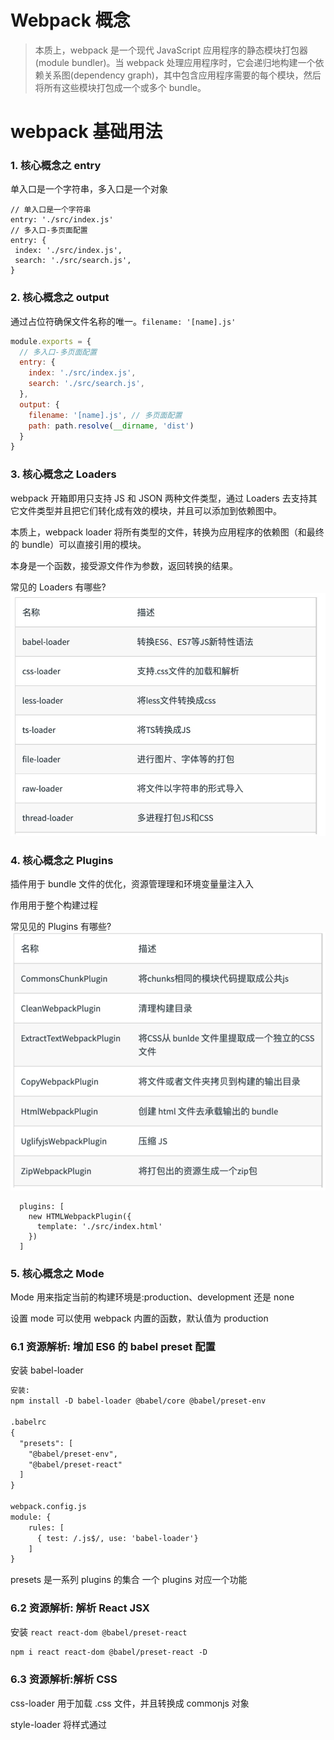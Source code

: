 # Webpack 概念
> 本质上，webpack 是一个现代 JavaScript 应用程序的静态模块打包器(module bundler)。当 webpack 处理应用程序时，它会递归地构建一个依赖关系图(dependency graph)，其中包含应用程序需要的每个模块，然后将所有这些模块打包成一个或多个 bundle。

# webpack 基础用法

### 1. 核心概念之 entry
单入口是一个字符串，多入口是一个对象
```
// 单入口是一个字符串
entry: './src/index.js'
// 多入口-多页面配置
entry: {
 index: './src/index.js',
 search: './src/search.js',
}
```

### 2. 核心概念之 output
通过占位符确保文件名称的唯一。`filename: '[name].js'`
```javascript
module.exports = {
  // 多入口-多页面配置
  entry: {
    index: './src/index.js',
    search: './src/search.js',
  },
  output: {
    filename: '[name].js', // 多页面配置
    path: path.resolve(__dirname, 'dist')
  }
}
```

### 3. 核心概念之 Loaders
webpack 开箱即用只支持 JS 和 JSON 两种文件类型，通过 Loaders 去支持其它文件类型并且把它们转化成有效的模块，并且可以添加到依赖图中。

本质上，webpack loader 将所有类型的文件，转换为应用程序的依赖图（和最终的 bundle）可以直接引用的模块。

本身是一个函数，接受源文件作为参数，返回转换的结果。

常见的 Loaders 有哪些?
![imgage](./loader.png)

### 4. 核心概念之 Plugins

插件用于 bundle 文件的优化，资源管理理和环境变量量注⼊入 

作⽤用于整个构建过程

常⻅见的 Plugins 有哪些?
![image](./plugins.png)
```
  plugins: [
    new HTMLWebpackPlugin({
      template: './src/index.html'
    })
  ]
```

### 5. 核心概念之 Mode
Mode ⽤来指定当前的构建环境是:production、development 还是 none 

设置 mode 可以使用 webpack 内置的函数，默认值为 production

### 6.1 资源解析: 增加 ES6 的 babel preset 配置

安装 babel-loader
```html
安装:
npm install -D babel-loader @babel/core @babel/preset-env

.babelrc
{
  "presets": [
    "@babel/preset-env",
    "@babel/preset-react"
  ]
}

webpack.config.js
module: {
    rules: [
      { test: /.js$/, use: 'babel-loader'}
    ]
}
```
presets 是一系列 plugins 的集合
一个 plugins 对应一个功能

### 6.2 资源解析: 解析 React JSX
安装 `react react-dom @babel/preset-react`
```html
npm i react react-dom @babel/preset-react -D
```

### 6.3 资源解析:解析 CSS
css-loader 用于加载 .css ⽂件，并且转换成 commonjs 对象

style-loader 将样式通过 <style> 标签插入到 head 中

```html
sudo yarn add --dev css-loader style-loader
sudo yarn add --dev less less-loader
```

### 6.4 资源解析:解析图⽚片 file-loader
```html
sudo yarn add --dev file-loader
```

### 6.5 资源解析:使⽤用 url-loader
url-loader 也可以处理图片和字体.
可以设置较⼩资源⾃动 base64
```html
sudo yarn add --dev url-loader
```

### 7.0 webpack 中的文件监听使⽤
webpack 开启监听模式，有两种⽅方式: 
- 启动 webpack 命令时，带上 --watch 参数 
- 在配置 webpack.config.js 中设置 watch: true

唯一缺陷:每次需要⼿手动刷新浏览器器

### 7.1 ⽂件监听的原理分析

轮询判断⽂件的最后编辑时间是否变化
 
某个⽂件发⽣生了了变化，并不会立刻告诉监听者，而是先缓存起来，等 aggregateTimeout
```javascript
module.exports = {
  // 文件监听，放到硬盘中
    watch: true,
    // 只有开启监听模式时，watchOptions才有意义
    watchOptions: {
      // 默认为空，不监听的文件或者文件夹，支持正则匹配
      ignored: /node_modules/,
      // 监听到变化发生后会等300ms再去执行，默认300ms
      aggregateTimeout: 300,
      // 判断文件是否发生变化是通过不停询问系统指定文件有没有变化实现的，默认每秒问1000次
      poll: 1000
    },
}
```

### 8.0 热更新:webpack-dev-server
WDS 不刷新浏览器,WDS 不输出文件，而是放在内存中

使⽤用 HotModuleReplacementPlugin插件

```html
sudo yarn add --dev webpack-dev-server

  plugins: [
    new webpack.HotModuleReplacementPlugin()
  ],
  // mode: 'production'
  mode: 'development',
  devServer: {
    contentBase: './dist',
    // 热更新
    hot: true
  }

```

热更新分两个阶段，启动阶段还是依赖磁盘文件去编译。更新阶段是直接内存增量更新的

这里面的热更新有最核心的是 HMR Server 和 HMR runtime。

HMR Server 是服务端，用来将变化的 js 模块通过 websocket 的消息通知给浏览器端。

HMR Runtime 是浏览器端，用于接受 HMR Server 传递的模块数据，浏览器端可以看到 .hot-update.json 的文件过来。

HotModuleReplacementPlugin是做什么用的？

webpack 构建出来的 bundle.js 本身是不具备热更新的能力的，HotModuleReplacementPlugin 的作用就是将 HMR runtime 注入到 bundle.js，使得bundle.js可以和HMR server建立websocket的通信连接

### 8.1 热更新:使用 webpack-dev-middleware
WDM 将 webpack 输出的⽂文件传输给服务器器 适⽤用于灵活的定制场景
```javascript
const express = require('express');
const webpack = require('webpack');
const webpackDevMiddleware = require('webpack-dev- middleware');
const app = express();
const config = require('./webpack.config.js'); const compiler = webpack(config);
app.use(webpackDevMiddleware(compiler, { publicPath: config.output.publicPath
}));
app.listen(3000, function () {
console.log('Example app listening on port 3000!\n');
});
```

### 8.2 热更新的原理理分析
![热更新原理](./hmr.png)

